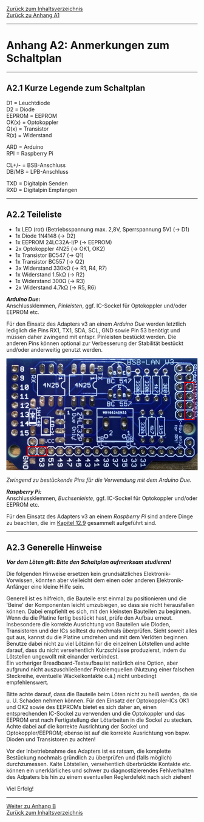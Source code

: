 [Zurück zum Inhaltsverzeichnis](inhaltsverzeichnis.md)  
[Zurück zu Anhang A1](anhang_a1.md)    
    
---
    

    
# Anhang A2: Anmerkungen zum Schaltplan
    
---
    


## A2.1 Kurze Legende zum Schaltplan

D1 = Leuchtdiode  
D2 = Diode  
EEPROM = EEPROM  
OK(x) = Optokoppler  
Q(x) = Transistor  
R(x) = Widerstand  
 
ARD = Arduino  
RPI = Raspberry Pi  

CL+/- = BSB-Anschluss  
DB/MB = LPB-Anschluss  

TXD = Digitalpin Senden  
RXD = Digitalpin Empfangen    
    
---
    
## A2.2 Teileliste

- 1x LED (rot) (Betriebsspannung max. 2,8V, Sperrspannung 5V) (→ D1)  
- 1x Diode 1N4148 (→ D2)  
- 1x EEPROM 24LC32A-I/P (→ EEPROM)  
- 2x Optokoppler 4N25 (→ OK1, OK2)    
- 1x Transistor BC547 (→ Q1)  
- 1x Transistor BC557 (→ Q2)  
- 3x Widerstand 330kΩ (→ R1, R4, R7) 
- 1x Widerstand 1.5kΩ (→ R2) 
- 1x Widerstand 300Ω (→ R3) 
- 2x Widerstand 4.7kΩ (→ R5, R6)  
    

***Arduino Due:***  
Anschlussklemmen, *Pinleisten*, ggf. IC-Sockel für Optokoppler und/oder EEPROM etc.  
  
Für den Einsatz des Adapters v3 an einem *Arduino Due* werden letztlich lediglich die Pins RX1, TX1, SDA, SCL, GND sowie Pin 53 benötigt und müssen daher zwingend mit entspr. Pinleisten bestückt werden. Die anderen Pins können optional zur Verbesserung der Stabilität bestückt und/oder anderweitig genutzt werden.  
  
<img src = "pics/bsb-adapter-v3-unbestueckt_pins.jpeg">  
  
*Zwingend zu bestückende Pins für die Verwendung mit dem Arduino Due.*  
  
***Raspberry Pi:***  
Anschlussklemmen, *Buchsenleiste*, ggf. IC-Sockel für Optokoppler und/oder EEPROM etc.  
  
Für den Einsatz des Adapters v3 an einem *Raspberry Pi* sind andere Dinge zu beachten, die im [Kapitel 12.9](kap12.md#129-raspberry-pi) gesammelt aufgeführt sind.    
        
    
---
    

## A2.3 Generelle Hinweise

***Vor dem Löten gilt: Bitte den Schaltplan aufmerksam studieren!***
  
Die folgenden Hinweise ersetzen kein grundsätzliches
Elektronik-Vorwissen, könnten aber vielleicht dem einen oder
anderen Elektronik-Anfänger eine kleine Hilfe sein.

Generell ist es hilfreich, die Bauteile erst einmal zu
positionieren und die 'Beine' der Komponenten leicht umzubiegen, so dass sie nicht herausfallen können. Dabei empfiehlt es sich, mit den kleinsten Bauteilen zu beginnen. Wenn du die Platine fertig bestückt hast, prüfe den Aufbau erneut. Insbesondere die korrekte Ausrichtung von Bauteilen wie Dioden, Transistoren und der ICs solltest du nochmals überprüfen. Sieht soweit alles gut aus, kannst du die Platine umdrehen und mit dem Verlöten beginnen. Benutze dabei nicht zu viel Lötzinn für die einzelnen Lötstellen und achte darauf, dass du nicht versehentlich Kurzschlüsse produzierst, indem du Lötstellen ungewollt mit einander verbindest.  
Ein vorheriger Breadboard-Testaufbau ist natürlich eine Option, aber
aufgrund nicht auszuschließender Problemquellen (Nutzung einer falschen
Steckreihe, eventuelle Wackelkontakte o.ä.) nicht unbedingt
empfehlenswert.

Bitte achte darauf, dass die Bauteile beim Löten nicht zu heiß werden,
da sie u. U. Schaden nehmen können. Für den Einsatz der Optokoppler-ICs
OK1 und OK2 sowie des EEPROMs bietet es sich daher an, einen entsprechenden IC-Sockel zu
verwenden und die Optokoppler und das EEPROM erst nach Fertigstellung der Lötarbeiten
in die Sockel zu stecken. Achte dabei auf die korrekte Ausrichtung der
Sockel und Optokoppler/EEPROM; ebenso ist auf die korrekte Ausrichtung von bspw.
Dioden und Transistoren zu achten!

Vor der Inbetriebnahme des Adapters ist es ratsam, die komplette
Bestückung nochmals gründlich zu überprüfen und (falls möglich)
durchzumessen. Kalte Lötstellen, versehentlich überbrückte Kontakte etc.
können ein unerklärliches und schwer zu diagnostizierendes Fehlverhalten
des Adpaters bis hin zu einem eventuellen Reglerdefekt nach sich ziehen!

Viel Erfolg!  
    
---
         
     
[Weiter zu Anhang B](anhang_b.md)      
[Zurück zum Inhaltsverzeichnis](inhaltsverzeichnis.md)  
